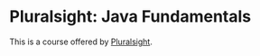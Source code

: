 # Pluralsight: Java Fundamentals 

This is a course offered by [Pluralsight](https://www.pluralsight.com/).